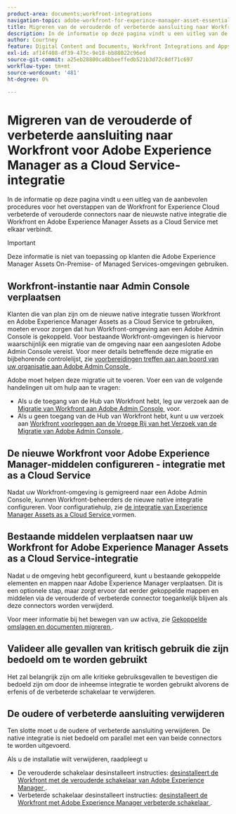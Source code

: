 ```yaml
---
product-area: documents;workfront-integrations
navigation-topic: adobe-workfront-for-experince-manager-asset-essentials
title: Migreren van de verouderde of verbeterde aansluiting naar Workfront voor Adobe Experience Manager as a Cloud Service-integratie
description: In de informatie op deze pagina vindt u een uitleg van de aanbevolen procedures voor het overstappen van de Workfront for Experience Cloud verbeterde of verouderde connectors naar de nieuwste native integratie die Workfront en Adobe Experience Manager Assets as a Cloud Service met elkaar verbindt.
author: Courtney
feature: Digital Content and Documents, Workfront Integrations and Apps
exl-id: af14f408-df39-473c-9e18-bb88022c96ed
source-git-commit: a25eb28800ca8bbeeffedb521b3d72c8df71c697
workflow-type: tm+mt
source-wordcount: '481'
ht-degree: 0%

---
```


# Migreren van de verouderde of verbeterde aansluiting naar Workfront voor Adobe Experience Manager as a Cloud Service-integratie

In de informatie op deze pagina vindt u een uitleg van de aanbevolen procedures voor het overstappen van de Workfront for Experience Cloud verbeterde of verouderde connectors naar de nieuwste native integratie die Workfront en Adobe Experience Manager Assets as a Cloud Service met elkaar verbindt.

>[!IMPORTANT]
>
>Deze informatie is niet van toepassing op klanten die Adobe Experience Manager Assets On-Premise- of Managed Services-omgevingen gebruiken.

## Workfront-instantie naar Admin Console verplaatsen

Klanten die van plan zijn om de nieuwe native integratie tussen Workfront en Adobe Experience Manager Assets as a Cloud Service te gebruiken, moeten ervoor zorgen dat hun Workfront-omgeving aan een Adobe Admin Console is gekoppeld. Voor bestaande Workfront-omgevingen is hiervoor waarschijnlijk een migratie van de omgeving naar een aangesloten Adobe Admin Console vereist. Voor meer details betreffende deze migratie en bijbehorende controlelijst, zie [&#x200B; voorbereidingen treffen aan aan boord van uw organisatie aan Adobe Admin Console &#x200B;](/help/quicksilver/administration-and-setup/adobe-admin-console/prep-for-admin-console.md).

Adobe moet helpen deze migratie uit te voeren. Voer een van de volgende handelingen uit om hulp aan te vragen:

* Als u de toegang van de Hub van Workfront hebt, leg uw verzoek aan de [&#x200B; Migratie van Workfront aan Adobe Admin Console &#x200B;](https://hub.workfront.com/requests/new?activeTab=tab-new-helpRequest&projectID=629674d500054a38133cf26e01d06a97&path=) voor.
* Als u geen toegang van de Hub van Workfront hebt, kunt u uw verzoek aan [&#x200B; Workfront voorleggen aan de Vroege Rij van het Verzoek van de Migratie van Adobe Admin Console &#x200B;](https://workfront.az1.qualtrics.com/jfe/form/SV_9T5LuHf05JUOPAi).

## De nieuwe Workfront voor Adobe Experience Manager-middelen configureren - integratie met as a Cloud Service

Nadat uw Workfront-omgeving is gemigreerd naar een Adobe Admin Console, kunnen Workfront-beheerders de nieuwe native integratie configureren. Voor configuratiehulp, zie [&#x200B; de integratie van Experience Manager Assets as a Cloud Service &#x200B;](/help/quicksilver/administration-and-setup/configure-integrations/configure-aacs-integration.md) vormen.

## Bestaande middelen verplaatsen naar uw Workfront for Adobe Experience Manager Assets as a Cloud Service-integratie

Nadat u de omgeving hebt geconfigureerd, kunt u bestaande gekoppelde elementen en mappen naar Adobe Experience Manager verplaatsen. Dit is een optionele stap, maar zorgt ervoor dat eerder gekoppelde mappen en middelen via de verouderde of verbeterde connector toegankelijk blijven als deze connectors worden verwijderd.

Voor meer informatie bij het bewegen van uw activa, zie [&#x200B; Gekoppelde omslagen en documenten migreren &#x200B;](/help/quicksilver/documents/workfront-and-experience-manager-integrations/legacy-enhanced-connector-migration/workfront-document-link-updates.md).

## Valideer alle gevallen van kritisch gebruik die zijn bedoeld om te worden gebruikt

Het zal belangrijk zijn om alle kritieke gebruiksgevallen te bevestigen die bedoeld zijn om door de inheemse integratie te worden gebruikt alvorens de erfenis of de verbeterde schakelaar te verwijderen.

## De oudere of verbeterde aansluiting verwijderen

Ten slotte moet u de oudere of verbeterde aansluiting verwijderen. De native integratie is niet bedoeld om parallel met een van beide connectors te worden uitgevoerd.

Als u de installatie wilt verwijderen, raadpleegt u

* De verouderde schakelaar desinstalleert instructies: [&#x200B; desinstalleert de Workfront met de verouderde schakelaar van Adobe Experience Manager &#x200B;](/help/quicksilver/documents/workfront-and-experience-manager-integrations/legacy-enhanced-connector-migration/uninstall-legacy-connector.md).
* Verbeterde schakelaar desinstalleert instructies: [&#x200B; desinstalleert de Workfront met Adobe Experience Manager verbeterde schakelaar &#x200B;](/help/quicksilver/documents/workfront-and-experience-manager-integrations/legacy-enhanced-connector-migration/uninstall-enhanced-connector.md).
